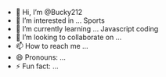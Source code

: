 - 👋 Hi, I’m @Bucky212
- 👀 I’m interested in ... Sports
- 🌱 I’m currently learning ... Javascript coding
- 💞️ I’m looking to collaborate on ...
- 📫 How to reach me ...
- 😄 Pronouns: ...
- ⚡ Fun fact: ...

<!---
Bucky212/Bucky212 is a ✨ special ✨ repository because its `README.md` (this file) appears on your GitHub profile.
You can click the Preview link to take a look at your changes.
--->
